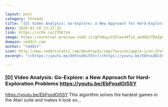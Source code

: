 ```yaml
---

layout: post
category: threads
title: "[D] Video Analysis: Go-Explore: a New Approach for Hard-Exploration Problems https://youtu.be/EbFosdOi5SY"
date: 2020-01-10 13:27:31
link: https://vrhk.co/2ThE7zk
image: https://external-preview.redd.it/qFtWuyu315lex4XTzZ_wed9U1TB4Zp0V_-QdumODbQM.jpg?width=480&height=251.308900524&auto=webp&s=a693c0c219ca7528406a9bc0e2af280de75a7ed7
domain: reddit.com
author: "reddit"
icon: http://www.redditstatic.com/desktop2x/img/favicon/apple-icon-57x57.png
excerpt: "[<https://youtu.be/EbFosdOi5SY>](<https://youtu.be/EbFosdOi5SY>) This algorithm solves the hardest games in the Atari suite and makes it look so..."

---
```


### [D] Video Analysis: Go-Explore: a New Approach for Hard-Exploration Problems https://youtu.be/EbFosdOi5SY

[<https://youtu.be/EbFosdOi5SY>](<https://youtu.be/EbFosdOi5SY>) This algorithm solves the hardest games in the Atari suite and makes it look so...
